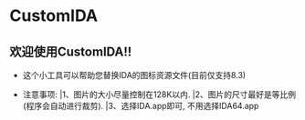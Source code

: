 # CustomIDA
## 欢迎使用CustomIDA!!
 - 这个小工具可以帮助您替换IDA的图标资源文件(目前仅支持8.3)

- 注意事项:
|1、图片的大小尽量控制在128K以内.
|2、图片的尺寸最好是等比例(程序会自动进行裁剪).
|3、选择IDA.app即可, 不用选择IDA64.app
